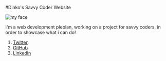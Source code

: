 #Dinko's Savvy Coder Website


![my face](https://pbs.twimg.com/profile_images/378800000427609721/c50b7445958e266822842f82fc0d16b8_400x400.jpeg)

I'm a web development plebian, working on a project for savvy coders, in order to showcase what i can do!

1. [Twitter](https://twitter.com/14psigli)
2. [GitHub](https://github.com/NastygLi)
3. [LinkedIn](https://www.linkedin.com/in/dinko-karamfilov-996019a1/)
